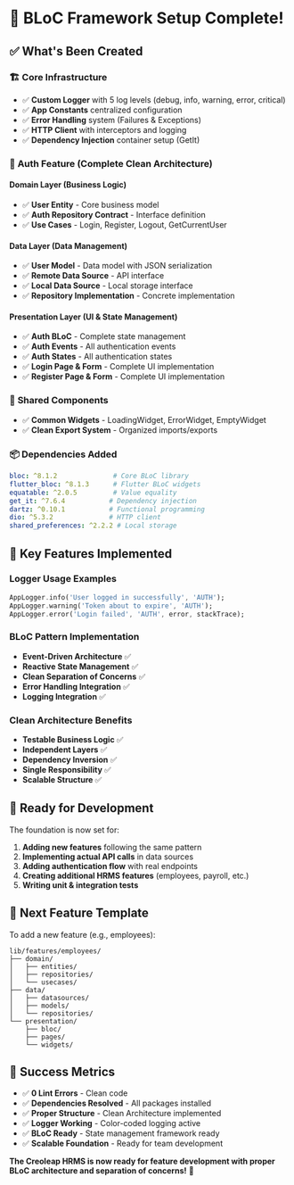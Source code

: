 # 🎉 BLoC Framework Setup Complete!

## ✅ What's Been Created

### 🏗️ **Core Infrastructure**
- ✅ **Custom Logger** with 5 log levels (debug, info, warning, error, critical)
- ✅ **App Constants** centralized configuration
- ✅ **Error Handling** system (Failures & Exceptions)
- ✅ **HTTP Client** with interceptors and logging
- ✅ **Dependency Injection** container setup (GetIt)

### 🔐 **Auth Feature (Complete Clean Architecture)**

#### **Domain Layer** (Business Logic)
- ✅ **User Entity** - Core business model
- ✅ **Auth Repository Contract** - Interface definition
- ✅ **Use Cases** - Login, Register, Logout, GetCurrentUser

#### **Data Layer** (Data Management)
- ✅ **User Model** - Data model with JSON serialization
- ✅ **Remote Data Source** - API interface
- ✅ **Local Data Source** - Local storage interface
- ✅ **Repository Implementation** - Concrete implementation

#### **Presentation Layer** (UI & State Management)
- ✅ **Auth BLoC** - Complete state management
- ✅ **Auth Events** - All authentication events
- ✅ **Auth States** - All authentication states
- ✅ **Login Page & Form** - Complete UI implementation
- ✅ **Register Page & Form** - Complete UI implementation

### 🎨 **Shared Components**
- ✅ **Common Widgets** - LoadingWidget, ErrorWidget, EmptyWidget
- ✅ **Clean Export System** - Organized imports/exports

### 📦 **Dependencies Added**
```yaml
bloc: ^8.1.2              # Core BLoC library
flutter_bloc: ^8.1.3      # Flutter BLoC widgets
equatable: ^2.0.5         # Value equality
get_it: ^7.6.4           # Dependency injection
dartz: ^0.10.1           # Functional programming
dio: ^5.3.2              # HTTP client
shared_preferences: ^2.2.2 # Local storage
```

## 🎯 **Key Features Implemented**

### **Logger Usage Examples**
```dart
AppLogger.info('User logged in successfully', 'AUTH');
AppLogger.warning('Token about to expire', 'AUTH');
AppLogger.error('Login failed', 'AUTH', error, stackTrace);
```

### **BLoC Pattern Implementation**
- **Event-Driven Architecture** ✅
- **Reactive State Management** ✅
- **Clean Separation of Concerns** ✅
- **Error Handling Integration** ✅
- **Logging Integration** ✅

### **Clean Architecture Benefits**
- **Testable Business Logic** ✅
- **Independent Layers** ✅
- **Dependency Inversion** ✅
- **Single Responsibility** ✅
- **Scalable Structure** ✅

## 🚀 **Ready for Development**

The foundation is now set for:
1. **Adding new features** following the same pattern
2. **Implementing actual API calls** in data sources
3. **Adding authentication flow** with real endpoints
4. **Creating additional HRMS features** (employees, payroll, etc.)
5. **Writing unit & integration tests**

## 📁 **Next Feature Template**
To add a new feature (e.g., employees):
```
lib/features/employees/
├── domain/
│   ├── entities/
│   ├── repositories/
│   └── usecases/
├── data/
│   ├── datasources/
│   ├── models/
│   └── repositories/
└── presentation/
    ├── bloc/
    ├── pages/
    └── widgets/
```

## 🎉 **Success Metrics**
- ✅ **0 Lint Errors** - Clean code
- ✅ **Dependencies Resolved** - All packages installed
- ✅ **Proper Structure** - Clean Architecture implemented
- ✅ **Logger Working** - Color-coded logging active
- ✅ **BLoC Ready** - State management framework ready
- ✅ **Scalable Foundation** - Ready for team development

**The Creoleap HRMS is now ready for feature development with proper BLoC architecture and separation of concerns!** 🎊